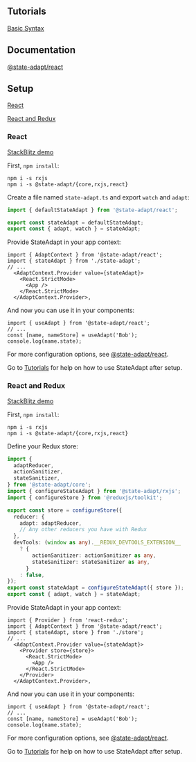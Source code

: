 ## Tutorials

[Basic Syntax](/react#1-start-with-simple-state)

## Documentation

[@state-adapt/react](/react/docs/react)

## Setup

[React](react/get-started#react)

[React and Redux](react/get-started#react-and-redux)

### React

[StackBlitz demo](https://stackblitz.com/edit/vitejs-vite-qcthao?file=src%2Fmain.tsx,src%2FCounter.tsx&terminal=dev)

First, `npm install`:

```
npm i -s rxjs
npm i -s @state-adapt/{core,rxjs,react}
```

Create a file named `state-adapt.ts` and export `watch` and `adapt`:

```typescript
import { defaultStateAdapt } from '@state-adapt/react';

export const stateAdapt = defaultStateAdapt;
export const { adapt, watch } = stateAdapt;
```

Provide StateAdapt in your app context:

```tsx
import { AdaptContext } from '@state-adapt/react';
import { stateAdapt } from './state-adapt';
// ...
  <AdaptContext.Provider value={stateAdapt}>
    <React.StrictMode>
      <App />
    </React.StrictMode>
  </AdaptContext.Provider>,
```

And now you can use it in your components:

```tsx
import { useAdapt } from '@state-adapt/react';
// ...
const [name, nameStore] = useAdapt('Bob');
console.log(name.state);
```

For more configuration options, see [@state-adapt/react](/docs/react).

Go to [Tutorials](react/get-started#tutorials) for help on how to use StateAdapt after setup.

### React and Redux

[StackBlitz demo](https://stackblitz.com/edit/vitejs-vite-ucaub3?file=src%2Fstore.tsx,src%2Fmain.tsx,src%2FCounter.tsx&terminal=dev)

First, `npm install`:

```
npm i -s rxjs
npm i -s @state-adapt/{core,rxjs,react}
```

Define your Redux store:

```typescript
import {
  adaptReducer,
  actionSanitizer,
  stateSanitizer,
} from '@state-adapt/core';
import { configureStateAdapt } from '@state-adapt/rxjs';
import { configureStore } from '@reduxjs/toolkit';

export const store = configureStore({
  reducer: {
    adapt: adaptReducer,
    // Any other reducers you have with Redux
  },
  devTools: (window as any).__REDUX_DEVTOOLS_EXTENSION__
    ? {
        actionSanitizer: actionSanitizer as any,
        stateSanitizer: stateSanitizer as any,
      }
    : false,
});
export const stateAdapt = configureStateAdapt({ store });
export const { adapt, watch } = stateAdapt;
```

Provide StateAdapt in your app context:

```tsx
import { Provider } from 'react-redux';
import { AdaptContext } from '@state-adapt/react';
import { stateAdapt, store } from './store';
// ...
  <AdaptContext.Provider value={stateAdapt}>
    <Provider store={store}>
      <React.StrictMode>
        <App />
      </React.StrictMode>
    </Provider>
  </AdaptContext.Provider>,
```

And now you can use it in your components:

```tsx
import { useAdapt } from '@state-adapt/react';
// ...
const [name, nameStore] = useAdapt('Bob');
console.log(name.state);
```

For more configuration options, see [@state-adapt/react](/docs/react).

Go to [Tutorials](react/get-started#tutorials) for help on how to use StateAdapt after setup.
